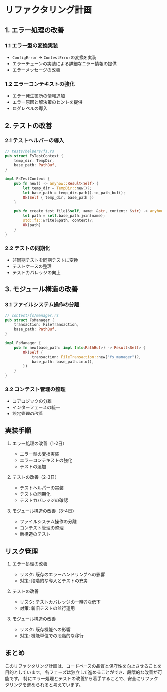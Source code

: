 # リファクタリング計画

## 1. エラー処理の改善

### 1.1 エラー型の変換実装
- `ConfigError` -> `ContestError`の変換を実装
- エラーチェーンの実装による詳細なエラー情報の提供
- エラーメッセージの改善

### 1.2 エラーコンテキストの強化
- エラー発生箇所の情報追加
- エラー原因と解決策のヒントを提供
- ログレベルの導入

## 2. テストの改善

### 2.1 テストヘルパーの導入
```rust
// tests/helpers/fs.rs
pub struct FsTestContext {
    temp_dir: TempDir,
    base_path: PathBuf,
}

impl FsTestContext {
    pub fn new() -> anyhow::Result<Self> {
        let temp_dir = TempDir::new()?;
        let base_path = temp_dir.path().to_path_buf();
        Ok(Self { temp_dir, base_path })
    }

    pub fn create_test_file(&self, name: &str, content: &str) -> anyhow::Result<PathBuf> {
        let path = self.base_path.join(name);
        std::fs::write(&path, content)?;
        Ok(path)
    }
}
```

### 2.2 テストの同期化
- 非同期テストを同期テストに変換
- テストケースの整理
- テストカバレッジの向上

## 3. モジュール構造の改善

### 3.1 ファイルシステム操作の分離
```rust
// contest/fs/manager.rs
pub struct FsManager {
    transaction: FileTransaction,
    base_path: PathBuf,
}

impl FsManager {
    pub fn new(base_path: impl Into<PathBuf>) -> Result<Self> {
        Ok(Self {
            transaction: FileTransaction::new("fs_manager")?,
            base_path: base_path.into(),
        })
    }
}
```

### 3.2 コンテスト管理の整理
- コアロジックの分離
- インターフェースの統一
- 設定管理の改善

## 実装手順

1. エラー処理の改善（1-2日）
   - エラー型の変換実装
   - エラーコンテキストの強化
   - テストの追加

2. テストの改善（2-3日）
   - テストヘルパーの実装
   - テストの同期化
   - テストカバレッジの確認

3. モジュール構造の改善（3-4日）
   - ファイルシステム操作の分離
   - コンテスト管理の整理
   - 新構造のテスト

## リスク管理

1. エラー処理の改善
   - リスク: 既存のエラーハンドリングへの影響
   - 対策: 段階的な導入とテストの充実

2. テストの改善
   - リスク: テストカバレッジの一時的な低下
   - 対策: 新旧テストの並行運用

3. モジュール構造の改善
   - リスク: 既存機能への影響
   - 対策: 機能単位での段階的な移行

## まとめ

このリファクタリング計画は、コードベースの品質と保守性を向上させることを目的としています。
各フェーズは独立して進めることができ、段階的な改善が可能です。
特にエラー処理とテストの改善から着手することで、安全にリファクタリングを進められると考えています。 